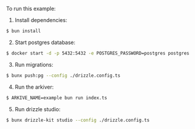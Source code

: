 To run this example:

1. Install dependencies:
  
```bash
$ bun install
```

2. Start postgres database:

```bash
$ docker start -d -p 5432:5432 -e POSTGRES_PASSWORD=postgres postgres
```

3. Run migrations:

```bash
$ bunx push:pg --config ./drizzle.config.ts
```

4. Run the arkiver:

```bash
$ ARKIVE_NAME=example bun run index.ts
```

5. Run drizzle studio:
   
```bash
$ bunx drizzle-kit studio --config ./drizzle.config.ts
```
